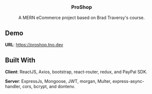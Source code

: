 <br/>
<p align="center">
  <h3 align="center">ProShop</h3>
  <p align="center">
    A MERN eCommerce project based on Brad Traversy's course.
  </p>
</p>

## Demo
  **URL**: https://proshop.tno.dev
  
  
## Built With

**Client**: ReactJS, Axios, bootstrap, react-router, redux, and PayPal SDK.

**Server**: ExpressJs, Mongoose, JWT, morgan, Multer, express-async-handler, cors, bcrypt, and dontenv.

